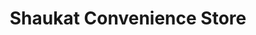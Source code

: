 ---
title: "Shaukat Convenience Store"
url: /edinburgh/shaukat-convenience-store/
shop: newsagent
---